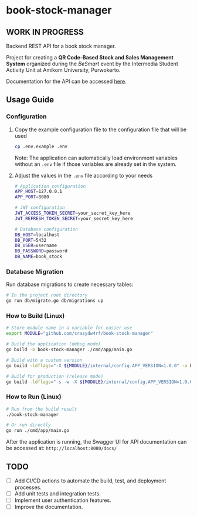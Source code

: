 # book-stock-manager

## WORK IN PROGRESS

Backend REST API for a book stock manager.

Project for creating a **QR Code-Based Stock and Sales Management System** organized during the *BeSmart* event by the Intermedia Student Activity Unit at Amikom University, Purwokerto.

Documentation for the API can be accessed [here](https://crazydw4rf.github.io/book-stock-manager).

## Usage Guide

### Configuration

1. Copy the example configuration file to the configuration file that will be used
   ```bash
   cp .env.example .env
   ```

   Note: The application can automatically load environment variables without an `.env` file if those variables are already set in the system.

2. Adjust the values in the `.env` file according to your needs
   ```bash
   # Application configuration
   APP_HOST=127.0.0.1
   APP_PORT=8080

   # JWT configuration
   JWT_ACCESS_TOKEN_SECRET=your_secret_key_here
   JWT_REFRESH_TOKEN_SECRET=your_secret_key_here

   # Database configuration
   DB_HOST=localhost
   DB_PORT=5432
   DB_USER=username
   DB_PASSWORD=password
   DB_NAME=book_stock
   ```

### Database Migration

Run database migrations to create necessary tables:

```bash
# In the project root directory
go run db/migrate.go db/migrations up
```

### How to Build (Linux)

```bash
# Store module name in a variable for easier use
export MODULE="github.com/crazydw4rf/book-stock-manager"

# Build the application (debug mode)
go build -o book-stock-manager ./cmd/app/main.go

# Build with a custom version
go build -ldflags="-X ${MODULE}/internal/config.APP_VERSION=1.0.0" -o book-stock-manager ./cmd/app/main.go

# Build for production (release mode)
go build -ldflags="-s -w -X ${MODULE}/internal/config.APP_VERSION=1.0.0 -X ${MODULE}/internal/config.APP_ENV=production" -o book-stock-manager ./cmd/app/main.go
```

### How to Run (Linux)

```bash
# Run from the build result
./book-stock-manager

# Or run directly
go run ./cmd/app/main.go
```

After the application is running, the Swagger UI for API documentation can be accessed at: `http://localhost:8080/docs/`

## TODO
- [ ] Add CI/CD actions to automate the build, test, and deployment processes.
- [ ] Add unit tests and integration tests.
- [ ] Implement user authentication features.
- [ ] Improve the documentation.

